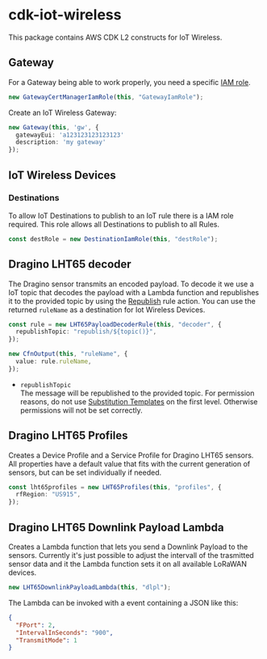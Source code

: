 # cdk-iot-wireless

This package contains AWS CDK L2 constructs for IoT Wireless.

## Gateway

For a Gateway being able to work properly, you need a specific [IAM role](https://docs.aws.amazon.com/iot/latest/developerguide/connect-iot-lorawan-rfregion-permissions.html#connect-iot-lorawan-onboard-permissions).

```typescript
new GatewayCertManagerIamRole(this, "GatewayIamRole");
```

Create an IoT Wireless Gateway:

```typescript
new Gateway(this, 'gw', {
  gatewayEui: 'a123123123123123'
  description: 'my gateway'
});
```

## IoT Wireless Devices

### Destinations

To allow IoT Destinations to publish to an IoT rule there is a IAM role required. This role allows all Destinations to publish to all Rules.

```typescript
const destRole = new DestinationIamRole(this, "destRole");
```

## Dragino LHT65 decoder

The Dragino sensor transmits an encoded payload. To decode it we use a IoT topic that decodes the payload with a Lambda function and republishes it to the provided topic by using the [Republish](https://docs.aws.amazon.com/iot/latest/developerguide/republish-rule-action.html) rule action. You can use the returned `ruleName` as a destination for Iot Wireless Devices.

```typescript
const rule = new LHT65PayloadDecoderRule(this, "decoder", {
  republishTopic: "republish/${topic()}",
});

new CfnOutput(this, "ruleName", {
  value: rule.ruleName,
});
```

- `republishTopic`  
  The message will be republished to the provided topic. For permission reasons, do not use [Substitution Templates](https://docs.aws.amazon.com/iot/latest/developerguide/iot-substitution-templates.html) on the first level. Otherwise permissions will not be set correctly.

## Dragino LHT65 Profiles

Creates a Device Profile and a Service Profile for Dragino LHT65 sensors. All properties have a default value that fits with the current generation of sensors, but can be set individually if needed.

```typescript
const lht65profiles = new LHT65Profiles(this, "profiles", {
  rfRegion: "US915",
});
```

## Dragino LHT65 Downlink Payload Lambda

Creates a Lambda function that lets you send a Downlink Payload to the sensors. Currently it's just possible to adjust the intervall of the trasmitted sensor data and it the Lambda function sets it on all available LoRaWAN devices.

```typescript
new LHT65DownlinkPayloadLambda(this, "dlpl");
```

The Lambda can be invoked with a event containing a JSON like this:

```json
{
  "FPort": 2,
  "IntervalInSeconds": "900",
  "TransmitMode": 1
}
```
